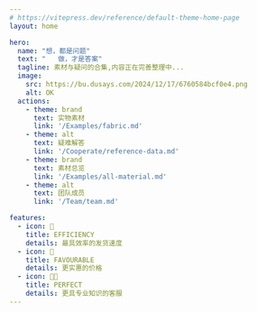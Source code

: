 ```yaml
---
# https://vitepress.dev/reference/default-theme-home-page
layout: home

hero:
  name: "想，都是问题"
  text: "   做，才是答案"
  tagline: 素材与疑问的合集,内容正在完善整理中...
  image:
    src: https://bu.dusays.com/2024/12/17/6760584bcf0e4.png
    alt: OK
  actions:
    - theme: brand
      text: 实物素材
      link: '/Examples/fabric.md'
    - theme: alt
      text: 疑难解答
      link: '/Cooperate/reference-data.md'
    - theme: brand
      text: 素材总览
      link: '/Examples/all-material.md'
    - theme: alt
      text: 团队成员
      link: '/Team/team.md'

features:
  - icon: 🚀
    title: EFFICIENCY
    details: 最具效率的发货速度
  - icon: 💸
    title: FAVOURABLE
    details: 更实惠的价格
  - icon: 👨🏽
    title: PERFECT
    details: 更具专业知识的客服
---
```

<keep-alive>
<StartWelcome :imagePaths="imgUrl" :scrollSpeed="0.5"/>
</keep-alive>
<!-- <Welcome :imagePaths="imgUrl"/> -->

<script setup>
import { onMounted, onUnmounted, ref, watch } from 'vue'
import { getImages, getImagesUrl } from '../docs/components/sever/sever.js'

// 创建响应式数组
const imgUrl = ref([])

// 异步获取图片处理结果
getImagesUrl(1485).then(res => {
  imgUrl.value = res.map(item => item.url)
})

// 在组件挂载时获取图片
onMounted(() => {

})

onUnmounted(() => {

})
</script>

<style scope>
:root {
  --vp-home-hero-name-color: transparent;
  --vp-home-hero-name-background: -webkit-linear-gradient(120deg, #bd34fe, #41d1ff);
}

.swiper-slide {
  background-position: center;
  background-size: cover;
}
.image-src{
  max-width:80% !important;
}
</style>